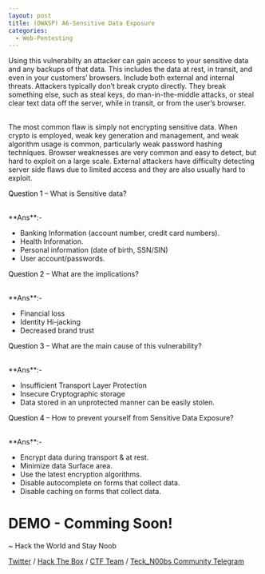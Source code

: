 ```yaml
---
layout: post
title: (OWASP) A6-Sensitive Data Exposure
categories:
  - Web-Pentesting
---
```


<p>Using this vulnerabilty an attacker can gain access to your sensitive data and any backups of that data. This includes the data at rest, in transit, and even in your customers’ browsers. Include both external and internal threats. 
Attackers typically don’t break crypto directly. They break something else, such as steal keys, do man-in-the-middle attacks, or steal clear text data off the server, while in transit, or from the user’s browser.</p>
<br>The most common flaw is simply not encrypting sensitive data. When crypto is employed, weak key generation and management, and weak algorithm usage is common, particularly weak password hashing techniques. Browser weaknesses are very common and easy to detect, but hard to exploit on a large scale. External attackers have difficulty detecting server side flaws due to limited access and they are also usually hard to exploit.

<p Class="message">
  <font color="Black">Question 1</font> – What is Sensitive data?
</p>
<br>**Ans**:- 

*	Banking Information (account number, credit card numbers).
*	Health Information.
*	Personal information (date of birth, SSN/SIN)
*	User account/passwords.

<p Class="message">
  <font color="Black">Question 2</font> – What are the implications?
</p>
<br>**Ans**:- 

*	Financial loss
*	Identity Hi-jacking
*	Decreased brand trust

<p Class="message">
  <font color="Black">Question 3</font> – What are the main cause of this vulnerability?
</p>
<br>**Ans**:- 

*	Insufficient Transport Layer Protection
*	Insecure Cryptographic storage
  *	Data stored in an unprotected manner can be easily stolen.

<p Class="message">
  <font color="Black">Question 4</font> – How to prevent yourself from Sensitive Data Exposure?
</p>
<br>**Ans**:- 

*	Encrypt data during transport & at rest.
*	Minimize data Surface area.
*	Use the latest encryption algorithms.
*	Disable autocomplete on forms that collect data.
*	Disable caching on forms that collect data.

<h1 Class="message">
  DEMO - Comming Soon!
</h1>

<p class="message">
  ~ Hack the World and Stay Noob
</p>

[Twitter](https://twitter.com/Teck__K2) / [Hack The Box](https://www.hackthebox.eu/profile/966) / [CTF Team](https://ctftime.org/team/20102) /
[Teck_N00bs Community Telegram](https://t.me/Teck_N00bs)

<script src="https://www.hackthebox.eu/badge/966"> </script>
